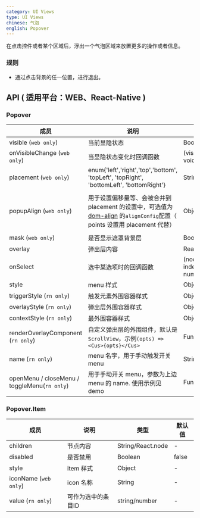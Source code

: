 ```yaml
---
category: UI Views
type: UI Views
chinese: 气泡
english: Popover
---
```



在点击控件或者某个区域后，浮出一个气泡区域来放置更多的操作或者信息。

### 规则
- 通过点击背景的任一位置，进行退出。


## API ( 适用平台：WEB、React-Native )

### Popover
| 成员        | 说明           | 类型         | 默认值       |
|------------|----------------|-------------|--------------|
| visible (`web only`)   | 当前显隐状态    | Boolean |  false   |
| onVisibleChange (`web only`)   | 当显隐状态变化时回调函数    | (visible: bool): void |  -   |
| placement (`web only`)   | enum{'left','right','top','bottom', 'topLeft', 'topRight', 'bottomLeft', 'bottomRight'} | String |  'bottomRight'   |
| popupAlign (`web only`)   | 用于设置偏移量等、会被合并到 placement 的设置中，可选值为 [dom-align](https://github.com/yiminghe/dom-align) 的`alignConfig`配置（ points 设置用 placement 代替）   | Object |  { overflow: { adjustY: 0, adjustX: 0 } } 禁掉位置自动适应 |
| mask (`web only`)   | 是否显示遮罩背景层    | Boolean |  false  |
| overlay   | 弹出层内容    | React.node |  -   |
| onSelect   | 选中某选项时的回调函数    | (node: any, index?: number): void |  -   |
| style  | menu 样式    | Object |  -   |
| triggerStyle (`rn only`)   | 触发元素外围容器样式    | Object |  -   |
| overlayStyle (`rn only`)   | 弹出层外围容器样式    | Object |  -   |
| contextStyle (`rn only`)   | 最外围容器样式    | Object |  -   |
| renderOverlayComponent (`rn only`)   | 自定义弹出层的外围组件，默认是`ScrollView`，示例`(opts) => <Cus>{opts}</Cus>`  | Function(opts) |  -   |
| name (`rn only`)   | menu 名字，用于手动触发开关 menu    | String |  -   |
| openMenu / closeMenu / toggleMenu(`rn only`)   | 用于手动开关 menu，参数为上边 menu 的 name. 使用示例见 demo  | Function(name) |  -   |

### Popover.Item
| 成员        | 说明           | 类型         | 默认值       |
|------------|----------------|-------------|--------------|
| children   | 节点内容    | String/React.node |  -   |
| disabled   | 是否禁用    | Boolean |  false   |
| style  | item 样式    | Object |  -   |
| iconName (`web only`)   | icon 名称    | String |  -   |
| value (`rn only`)  | 可作为选中的条目ID   | string/number |  -   |
